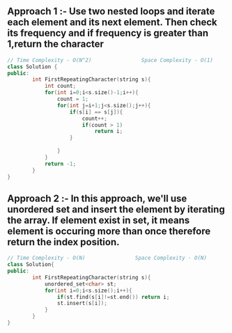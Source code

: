 ## Approach 1 :- Use two nested loops and iterate each element and its next element. Then check its frequency and if frequency is greater than 1,return the character

```cpp
// Time Complexity - O(N^2)                Space Complexity - O(1)
class Solution {
public:
        int FirstRepeatingCharacter(string s){
            int count;
            for(int i=0;i<s.size()-1;i++){
                count = 1;
                for(int j=i+1;j<s.size();j++){
                    if(s[i] == s[j]){
                        count++;
                        if(count > 1)
                            return i;
                    }
                    
                }
            }
            return -1;
        }
}
```

## Approach 2 :- In this approach, we'll use unordered set and insert the element by iterating the array. If element exist in set, it means element is occuring more than once therefore return the index position.

```cpp
// Time Complexity - O(N)                Space Complexity - O(N)
class Solution{
public:
        int FirstRepeatingCharacter(string s){
            unordered_set<char> st;
            for(int i=0;i<s.size();i++){
                if(st.find(s[i]!=st.end()) return i;
                st.insert(s[i]);
            }
        }
}
```
